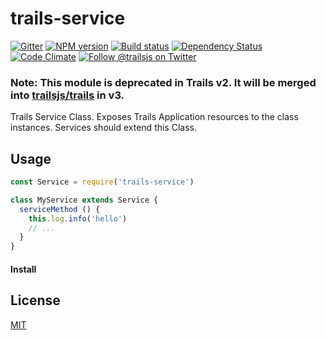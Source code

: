 # trails-service

[![Gitter][gitter-image]][gitter-url]
[![NPM version][npm-image]][npm-url]
[![Build status][ci-image]][ci-url]
[![Dependency Status][daviddm-image]][daviddm-url]
[![Code Climate][codeclimate-image]][codeclimate-url]
[![Follow @trailsjs on Twitter][twitter-image]][twitter-url]

### Note: This module is deprecated in Trails v2. It will be merged into [trailsjs/trails](https://github.com/trailsjs/trails) in v3.

Trails Service Class. Exposes Trails Application resources to the class
instances. Services should extend this Class.

## Usage

```js
const Service = require('trails-service')

class MyService extends Service {
  serviceMethod () {
    this.log.info('hello')
    // ...
  }
}
```

#### Install

## License
[MIT](https://github.com/trailsjs/trails/blob/master/LICENSE)

[npm-image]: https://img.shields.io/npm/v/trails.svg?style=flat-square
[npm-url]: https://npmjs.org/package/trails
[ci-image]: https://img.shields.io/travis/trailsjs/trails-service/master.svg?style=flat-square
[ci-url]: https://travis-ci.org/trailsjs/trails-service
[daviddm-image]: http://img.shields.io/david/trailsjs/trails-service.svg?style=flat-square
[daviddm-url]: https://david-dm.org/trailsjs/trails-service
[codeclimate-image]: https://img.shields.io/codeclimate/github/trailsjs/trails-service.svg?style=flat-square
[codeclimate-url]: https://codeclimate.com/github/trailsjs/trails-service
[gitter-image]: http://img.shields.io/badge/+%20GITTER-JOIN%20CHAT%20%E2%86%92-1DCE73.svg?style=flat-square
[gitter-url]: https://gitter.im/trailsjs/trails
[twitter-image]: https://img.shields.io/twitter/follow/trailsjs.svg?style=social
[twitter-url]: https://twitter.com/trailsjs

